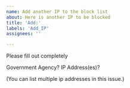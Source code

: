 ```yaml
---
name: Add another IP to the block list
about: Here is another IP to be blocked
title: 'Add:'
labels: 'Add_IP'
assignees: ''

---
```


Please fill out completely

Government Agency?
IP Address(es)?

(You can list multiple ip addresses in this issue.)
